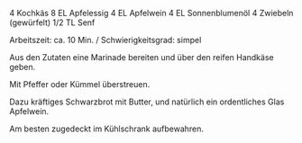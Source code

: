 4 	Kochkäs
8 EL	Apfelessig
4 EL	Apfelwein
4 EL	Sonnenblumenöl
4 	Zwiebeln (gewürfelt)
1/2 TL Senf

Arbeitszeit: ca. 10 Min. / Schwierigkeitsgrad: simpel

Aus den Zutaten eine Marinade bereiten und über den reifen Handkäse geben.

Mit Pfeffer oder Kümmel überstreuen.

Dazu kräftiges Schwarzbrot mit Butter, und natürlich ein ordentliches Glas Apfelwein.

Am besten zugedeckt im Kühlschrank aufbewahren.
